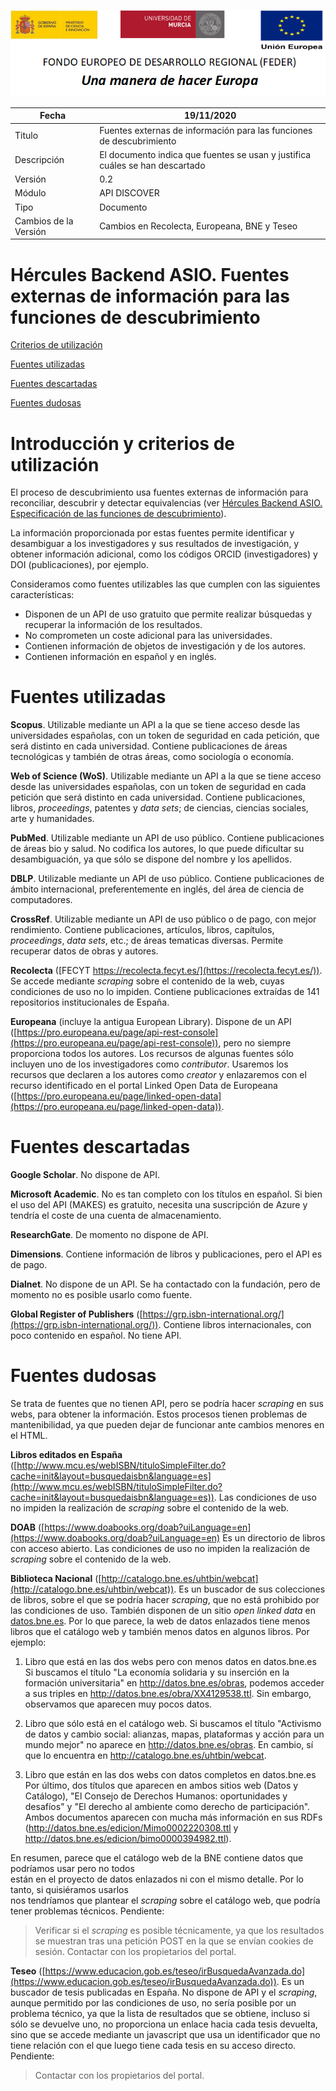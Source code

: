 ![](.//media/CabeceraDocumentosMD.png)

| Fecha         | 19/11/2020                                                   |
| ------------- | ------------------------------------------------------------ |
|Titulo|Fuentes externas de información para las funciones de descubrimiento| 
|Descripción|El documento indica que fuentes se usan y justifica cuáles se han descartado|
|Versión|0.2|
|Módulo|API DISCOVER|
|Tipo|Documento|
|Cambios de la Versión|Cambios en Recolecta, Europeana, BNE y Teseo|

# Hércules Backend ASIO. Fuentes externas de información para las funciones de descubrimiento

[Criterios de utilización](introduccion-y-criterios-de-utilización#)

[Fuentes utilizadas](#fuentes-utilizadas)

[Fuentes descartadas](#fuentes-descartadas)

[Fuentes dudosas](#fuentes-dudosas)

Introducción y criterios de utilización
=======================================
El proceso de descubrimiento usa fuentes externas de información para reconciliar, 
descubrir y detectar equivalencias (ver [Hércules Backend ASIO. Especificación de 
las funciones de descubrimiento](https://github.com/HerculesCRUE/GnossDeustoBackend/blob/master/Docs/H%C3%A9rcules%20ASIO.%20Especificaci%C3%B3n%20de%20las%20funciones%20de%20descubrimiento.md)).

La información proporcionada por estas fuentes permite identificar y desambiguar a los 
investigadores y sus resultados de investigación, y obtener información adicional, 
como los códigos ORCID (investigadores) y DOI (publicaciones), por ejemplo.

Consideramos como fuentes utilizables las que cumplen con las siguientes características:
- Disponen de un API de uso gratuito que permite realizar búsquedas y recuperar la información de los resultados.
- No comprometen un coste adicional para las universidades.
- Contienen información de objetos de investigación y de los autores.
- Contienen información en español y en inglés.

Fuentes utilizadas
==================
**Scopus**. Utilizable mediante un API a la que se tiene acceso desde las universidades españolas, 
con un token de seguridad en cada petición, que será distinto en cada universidad. Contiene
publicaciones de áreas tecnológicas y también de otras áreas, como sociología o
economía.

**Web of Science (WoS)**. Utilizable mediante un API a la que se tiene acceso desde las universidades
españolas, con un token de seguridad en cada petición que será distinto en cada universidad. 
Contiene publicaciones, libros, _proceedings_, patentes y _data sets_; de ciencias, ciencias sociales, 
arte y humanidades.

**PubMed**. Utilizable mediante un API de uso público. Contiene publicaciones de áreas bio y salud.
No codifica los autores, lo que puede dificultar su desambiguación, ya que sólo se dispone del nombre
y los apellidos.

**DBLP**. Utilizable mediante un API de uso público. Contiene publicaciones de ámbito internacional, 
preferentemente en inglés, del área de ciencia de computadores.

**CrossRef**. Utilizable mediante un API de uso público o de pago, con mejor rendimiento. Contiene
publicaciones, artículos, libros, capítulos, _proceedings_, _data sets_, etc.; de áreas tematicas
diversas. Permite recuperar datos de obras y autores.

**Recolecta** ([FECYT https://recolecta.fecyt.es/](https://recolecta.fecyt.es/)). Se accede mediante _scraping_ sobre el contenido de la web,
cuyas condiciones de uso no lo impiden. Contiene publicaciones extraídas de 141 repositorios 
institucionales de España.

**Europeana** (incluye la antigua European Library). Dispone de un API ([https://pro.europeana.eu/page/api-rest-console](https://pro.europeana.eu/page/api-rest-console)), 
pero no siempre proporciona todos  los autores. Los recursos de algunas fuentes sólo incluyen 
uno de los investigadores como _contributor_. Usaremos los recursos que declaren a los autores 
como _creator_ y enlazaremos con el recurso identificado en el portal Linked Open Data de 
Europeana ([https://pro.europeana.eu/page/linked-open-data](https://pro.europeana.eu/page/linked-open-data)).

Fuentes descartadas
===================
**Google Scholar**. No dispone de API.

**Microsoft Academic**. No es tan completo con los títulos en español. Si bien el uso del API (MAKES)
es gratuito, necesita una suscripción de Azure y tendría el coste de una cuenta de almacenamiento.

**ResearchGate**. De momento no dispone de API.

**Dimensions**. Contiene información de libros y publicaciones, pero el API es de pago.

**Dialnet**. No dispone de un API. Se ha contactado con la fundación, pero de momento no
es posible usarlo como fuente.

**Global Register of Publishers** ([https://grp.isbn-international.org/](https://grp.isbn-international.org/)). Contiene libros internacionales, 
con poco contenido en español. No tiene API.

Fuentes dudosas
===============
Se trata de fuentes que no tienen API, pero se podría hacer _scraping_ en sus webs, para obtener 
la información. Estos procesos tienen problemas de mantenibilidad, ya que pueden dejar de funcionar 
ante cambios menores en el HTML.

**Libros editados en España** ([http://www.mcu.es/webISBN/tituloSimpleFilter.do?cache=init&layout=busquedaisbn&language=es](http://www.mcu.es/webISBN/tituloSimpleFilter.do?cache=init&layout=busquedaisbn&language=es)). Las condiciones
de uso no impiden la realización de _scraping_ sobre el contenido de la web.

**DOAB** ([https://www.doabooks.org/doab?uiLanguage=en](https://www.doabooks.org/doab?uiLanguage=en) Es un directorio de libros con acceso abierto. Las condiciones de uso
no impiden la realización de _scraping_ sobre el contenido de la web.

**Biblioteca Nacional** ([http://catalogo.bne.es/uhtbin/webcat](http://catalogo.bne.es/uhtbin/webcat)). Es un buscador de sus colecciones de libros, 
sobre el que se podría hacer _scraping_, que no está prohibido por las condiciones de uso. 
También disponen de un sitio _open_ _linked_ _data_ en [datos.bne.es](https://datos.bne.es). Por lo que 
parece, la web de datos enlazados tiene menos libros que el catálogo web y también menos datos
 en algunos libros. Por ejemplo:
1.	Libro que está en las dos webs pero con menos datos en datos.bne.es
Si buscamos el título "La economía solidaria y su inserción en la formación universitaria" en
 http://datos.bne.es/obras, podemos acceder a sus triples en http://datos.bne.es/obra/XX4129538.ttl. 
 Sin embargo, observamos que aparecen muy pocos datos.

2.	Libro que sólo está en el catálogo web.
Si buscamos el título "Activismo de datos y cambio social: alianzas, mapas, plataformas y acción para 
un mundo mejor" no aparece en http://datos.bne.es/obras. En cambio, sí que lo encuentra en 
http://catalogo.bne.es/uhtbin/webcat.

3.	Libro que están en las dos webs con datos completos en datos.bne.es
Por último, dos títulos que aparecen en ambos sitios web (Datos y Catálogo), "El Consejo de Derechos 
Humanos: oportunidades y desafíos" y "El derecho al ambiente como derecho de participación". Ambos 
documentos aparecen con mucha más información en sus RDFs (http://datos.bne.es/edicion/Mimo0002220308.ttl y 
http://datos.bne.es/edicion/bimo0000394982.ttl).

En resumen, parece que el catálogo web de la BNE contiene datos que podríamos usar pero no todos  
están en el proyecto de datos enlazados ni con el mismo detalle. Por lo tanto, si quisiéramos usarlos  
nos tendríamos que plantear el _scraping_ sobre el catálogo web, que podría tener problemas técnicos.
Pendiente:
> Verificar si el _scraping_ es posible técnicamente, ya que los resultados se muestran tras una
petición POST en la que se envían cookies de sesión.
> Contactar con los propietarios del portal.

**Teseo** ([https://www.educacion.gob.es/teseo/irBusquedaAvanzada.do](https://www.educacion.gob.es/teseo/irBusquedaAvanzada.do)). Es un buscador de
tesis publicadas en España. No dispone de API y el _scraping_, aunque permitido por las condiciones 
de uso, no sería posible por un problema técnico, ya que la lista de resultados que se obtiene, 
incluso si sólo se devuelve uno, no proporciona un enlace hacia cada tesis devuelta, sino que 
se accede mediante un javascript que usa un identificador que no tiene relación con el que luego 
tiene cada tesis en su acceso directo. 
Pendiente:
> Contactar con los propietarios del portal.

